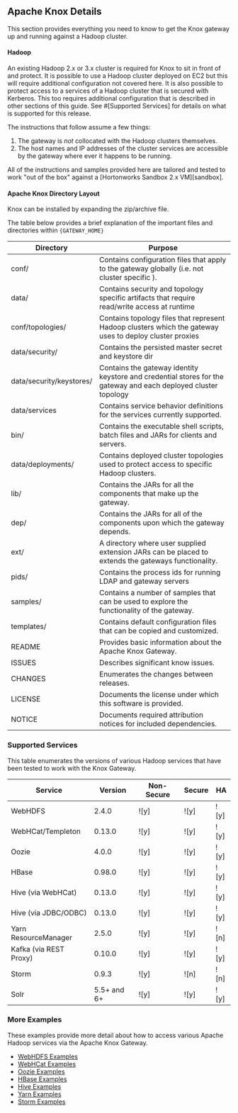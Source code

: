 <!--
   Licensed to the Apache Software Foundation (ASF) under one or more
   contributor license agreements.  See the NOTICE file distributed with
   this work for additional information regarding copyright ownership.
   The ASF licenses this file to You under the Apache License, Version 2.0
   (the "License"); you may not use this file except in compliance with
   the License.  You may obtain a copy of the License at

       https://www.apache.org/licenses/LICENSE-2.0

   Unless required by applicable law or agreed to in writing, software
   distributed under the License is distributed on an "AS IS" BASIS,
   WITHOUT WARRANTIES OR CONDITIONS OF ANY KIND, either express or implied.
   See the License for the specific language governing permissions and
   limitations under the License.
-->
<!---
   Licensed to the Apache Software Foundation (ASF) under one or more
   contributor license agreements.  See the NOTICE file distributed with
   this work for additional information regarding copyright ownership.
   The ASF licenses this file to You under the Apache License, Version 2.0
   (the "License"); you may not use this file except in compliance with
   the License.  You may obtain a copy of the License at

       https://www.apache.org/licenses/LICENSE-2.0

   Unless required by applicable law or agreed to in writing, software
   distributed under the License is distributed on an "AS IS" BASIS,
   WITHOUT WARRANTIES OR CONDITIONS OF ANY KIND, either express or implied.
   See the License for the specific language governing permissions and
   limitations under the License.
--->

## Apache Knox Details ##

This section provides everything you need to know to get the Knox gateway up and running against a Hadoop cluster.

#### Hadoop ####

An existing Hadoop 2.x or 3.x cluster is required for Knox to sit in front of and protect.
It is possible to use a Hadoop cluster deployed on EC2 but this will require additional configuration not covered here.
It is also possible to protect access to a services of a Hadoop cluster that is secured with Kerberos.
This too requires additional configuration that is described in other sections of this guide.
See #[Supported Services] for details on what is supported for this release.

The instructions that follow assume a few things:

1. The gateway is *not* collocated with the Hadoop clusters themselves.
2. The host names and IP addresses of the cluster services are accessible by the gateway where ever it happens to be running.

All of the instructions and samples provided here are tailored and tested to work "out of the box" against a [Hortonworks Sandbox 2.x VM][sandbox].


#### Apache Knox Directory Layout ####

Knox can be installed by expanding the zip/archive file.

The table below provides a brief explanation of the important files and directories within `{GATEWAY_HOME}`

| Directory                | Purpose |
| ------------------------ | ------- |
| conf/                    | Contains configuration files that apply to the gateway globally (i.e. not cluster specific ). |
| data/                    | Contains security and topology specific artifacts that require read/write access at runtime |
| conf/topologies/         | Contains topology files that represent Hadoop clusters which the gateway uses to deploy cluster proxies |
| data/security/           | Contains the persisted master secret and keystore dir |
| data/security/keystores/ | Contains the gateway identity keystore and credential stores for the gateway and each deployed cluster topology |
| data/services            | Contains service behavior definitions for the services currently supported. |
| bin/                     | Contains the executable shell scripts, batch files and JARs for clients and servers. |
| data/deployments/        | Contains deployed cluster topologies used to protect access to specific Hadoop clusters. |
| lib/                     | Contains the JARs for all the components that make up the gateway. |
| dep/                     | Contains the JARs for all of the components upon which the gateway depends. |
| ext/                     | A directory where user supplied extension JARs can be placed to extends the gateways functionality. |
| pids/                    | Contains the process ids for running LDAP and gateway servers |
| samples/                 | Contains a number of samples that can be used to explore the functionality of the gateway. |
| templates/               | Contains default configuration files that can be copied and customized. |
| README                   | Provides basic information about the Apache Knox Gateway. |
| ISSUES                   | Describes significant know issues. |
| CHANGES                  | Enumerates the changes between releases. |
| LICENSE                  | Documents the license under which this software is provided. |
| NOTICE                   | Documents required attribution notices for included dependencies. |


### Supported Services ###

This table enumerates the versions of various Hadoop services that have been tested to work with the Knox Gateway.

| Service                | Version     | Non-Secure  | Secure | HA |
| -----------------------|-------------|-------------|--------|----|
| WebHDFS                | 2.4.0       | ![y]        | ![y]   |![y]|
| WebHCat/Templeton      | 0.13.0      | ![y]        | ![y]   |![y]|
| Oozie                  | 4.0.0       | ![y]        | ![y]   |![y]|
| HBase                  | 0.98.0      | ![y]        | ![y]   |![y]|
| Hive (via WebHCat)     | 0.13.0      | ![y]        | ![y]   |![y]|
| Hive (via JDBC/ODBC)   | 0.13.0      | ![y]        | ![y]   |![y]|
| Yarn ResourceManager   | 2.5.0       | ![y]        | ![y]   |![n]|
| Kafka (via REST Proxy) | 0.10.0      | ![y]        | ![y]   |![y]|
| Storm                  | 0.9.3       | ![y]        | ![n]   |![n]|
| Solr                   | 5.5+ and 6+ | ![y]        | ![y]   |![y]|


### More Examples ###

These examples provide more detail about how to access various Apache Hadoop services via the Apache Knox Gateway.

* [WebHDFS Examples](service_webhdfs.md)
* [WebHCat Examples](service_webhcat.md)
* [Oozie Examples](service_oozie.md)
* [HBase Examples](service_hbase.md)
* [Hive Examples](service_hive.md)
* [Yarn Examples](service_yarn.md)
* [Storm Examples](service_storm.md)

